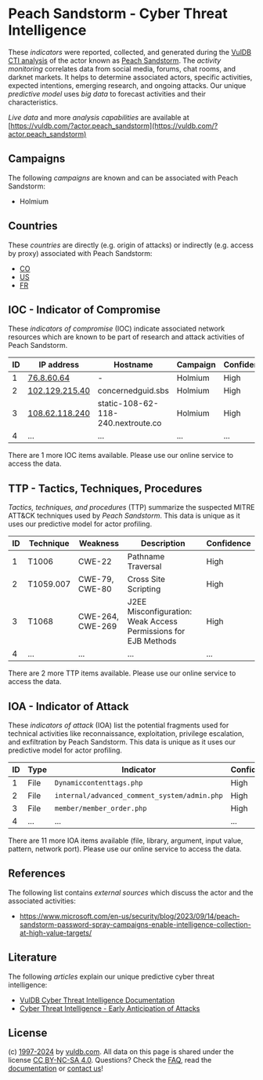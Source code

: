 # Peach Sandstorm - Cyber Threat Intelligence

These _indicators_ were reported, collected, and generated during the [VulDB CTI analysis](https://vuldb.com/?kb.cti) of the actor known as [Peach Sandstorm](https://vuldb.com/?actor.peach_sandstorm). The _activity monitoring_ correlates data from social media, forums, chat rooms, and darknet markets. It helps to determine associated actors, specific activities, expected intentions, emerging research, and ongoing attacks. Our unique _predictive model_ uses _big data_ to forecast activities and their characteristics.

_Live data_ and more _analysis capabilities_ are available at [https://vuldb.com/?actor.peach_sandstorm](https://vuldb.com/?actor.peach_sandstorm)

## Campaigns

The following _campaigns_ are known and can be associated with Peach Sandstorm:

* Holmium

## Countries

These _countries_ are directly (e.g. origin of attacks) or indirectly (e.g. access by proxy) associated with Peach Sandstorm:

* [CO](https://vuldb.com/?country.co)
* [US](https://vuldb.com/?country.us)
* [FR](https://vuldb.com/?country.fr)

## IOC - Indicator of Compromise

These _indicators of compromise_ (IOC) indicate associated network resources which are known to be part of research and attack activities of Peach Sandstorm.

ID | IP address | Hostname | Campaign | Confidence
-- | ---------- | -------- | -------- | ----------
1 | [76.8.60.64](https://vuldb.com/?ip.76.8.60.64) | - | Holmium | High
2 | [102.129.215.40](https://vuldb.com/?ip.102.129.215.40) | concernedguid.sbs | Holmium | High
3 | [108.62.118.240](https://vuldb.com/?ip.108.62.118.240) | static-108-62-118-240.nextroute.co | Holmium | High
4 | ... | ... | ... | ...

There are 1 more IOC items available. Please use our online service to access the data.

## TTP - Tactics, Techniques, Procedures

_Tactics, techniques, and procedures_ (TTP) summarize the suspected MITRE ATT&CK techniques used by _Peach Sandstorm_. This data is unique as it uses our predictive model for actor profiling.

ID | Technique | Weakness | Description | Confidence
-- | --------- | -------- | ----------- | ----------
1 | T1006 | CWE-22 | Pathname Traversal | High
2 | T1059.007 | CWE-79, CWE-80 | Cross Site Scripting | High
3 | T1068 | CWE-264, CWE-269 | J2EE Misconfiguration: Weak Access Permissions for EJB Methods | High
4 | ... | ... | ... | ...

There are 2 more TTP items available. Please use our online service to access the data.

## IOA - Indicator of Attack

These _indicators of attack_ (IOA) list the potential fragments used for technical activities like reconnaissance, exploitation, privilege escalation, and exfiltration by Peach Sandstorm. This data is unique as it uses our predictive model for actor profiling.

ID | Type | Indicator | Confidence
-- | ---- | --------- | ----------
1 | File | `Dynamiccontenttags.php` | High
2 | File | `internal/advanced_comment_system/admin.php` | High
3 | File | `member/member_order.php` | High
4 | ... | ... | ...

There are 11 more IOA items available (file, library, argument, input value, pattern, network port). Please use our online service to access the data.

## References

The following list contains _external sources_ which discuss the actor and the associated activities:

* https://www.microsoft.com/en-us/security/blog/2023/09/14/peach-sandstorm-password-spray-campaigns-enable-intelligence-collection-at-high-value-targets/

## Literature

The following _articles_ explain our unique predictive cyber threat intelligence:

* [VulDB Cyber Threat Intelligence Documentation](https://vuldb.com/?kb.cti)
* [Cyber Threat Intelligence - Early Anticipation of Attacks](https://www.scip.ch/en/?labs.20201022)

## License

(c) [1997-2024](https://vuldb.com/?kb.changelog) by [vuldb.com](https://vuldb.com/?kb.about). All data on this page is shared under the license [CC BY-NC-SA 4.0](https://creativecommons.org/licenses/by-nc-sa/4.0/). Questions? Check the [FAQ](https://vuldb.com/?kb.faq), read the [documentation](https://vuldb.com/?kb) or [contact us](https://vuldb.com/?contact)!

